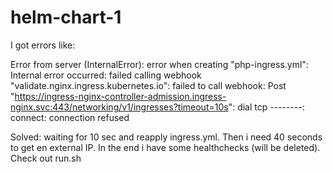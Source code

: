 # helm-chart-1


I got errors like:

Error from server (InternalError): error when creating "php-ingress.yml": Internal error occurred: failed calling webhook "validate.nginx.ingress.kubernetes.io": failed to call webhook: Post "https://ingress-nginx-controller-admission.ingress-nginx.svc:443/networking/v1/ingresses?timeout=10s": dial tcp --------: connect: connection refused

Solved: waiting for 10 sec and reapply ingress.yml. Then i need 40 seconds to get en external IP. In the end i have some healthchecks (will be deleted). Check out run.sh